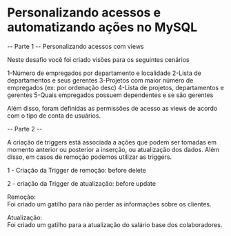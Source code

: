 # Personalizando acessos e automatizando ações no MySQL
 --  Parte 1  -- 
Personalizando acessos com views

Neste desafio você foi criado visões para os seguintes cenários

1-Número de empregados por departamento e localidade 2-Lista de departamentos e seus gerentes 3-Projetos com maior número de empregados (ex: por ordenação desc) 4-Lista de projetos, departamentos e gerentes 5-Quais empregados possuem dependentes e se são gerentes

Além disso, foram definidas as permissões de acesso as views de acordo com o tipo de conta de usuários.


--  Parte 2  -- 

A criação de triggers está associada a ações que podem ser tomadas em momento anterior ou posterior a inserção, ou atualização dos dados. Além disso, em casos de remoção podemos utilizar as triggers.

1 - Criação da Trigger de remoção: before delete 

2 - criação da Trigger de atualização: before update 

Remoção:  
Foi criado um gatilho para não perder as informações sobre os clientes. 

Atualização:  
Foi criado um gatilho para a atualização do salário base dos colaboradores. 
